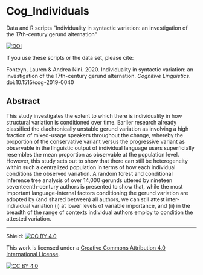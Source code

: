 # Cog_Individuals
Data and R scripts "Individuality in syntactic variation: an investigation of the 17th-century gerund alternation"

[![DOI](https://zenodo.org/badge/244130549.svg)](https://zenodo.org/badge/latestdoi/244130549)

If you use these scripts or the data set, please cite:

Fonteyn, Lauren & Andrea Nini. 2020. Individuality in syntactic variation: an investigation of the 17th-century gerund alternation. *Cognitive Linguistics*. doi:10.1515/cog-2019-0040


## Abstract
This study investigates the extent to which there is individuality in
how structural variation is conditioned over time. Earlier research already classified
the diachronically unstable gerund variation as involving a high fraction
of mixed-usage speakers throughout the change, whereby the proportion of the
conservative variant versus the progressive variant as observable in the linguistic
output of individual language users superficially resembles the mean proportion
as observable at the population level. However, this study sets out to
show that there can still be heterogeneity within such a centralized population
in terms of how each individual conditions the observed variation. A random
forest and conditional inference tree analysis of over 14,000 gerunds uttered by
nineteen seventeenth-century authors is presented to show that, while the most
important language-internal factors conditioning the gerund variation are
adopted by (and shared between) all authors, we can still attest inter-individual
variation (i) at lower levels of variable importance, and (ii) in the breadth of the
range of contexts individual authors employ to condition the attested variation.

---
Shield: [![CC BY 4.0][cc-by-shield]][cc-by]

This work is licensed under a
[Creative Commons Attribution 4.0 International License][cc-by].

[![CC BY 4.0][cc-by-image]][cc-by]

[cc-by]: http://creativecommons.org/licenses/by/4.0/
[cc-by-image]: https://i.creativecommons.org/l/by/4.0/88x31.png
[cc-by-shield]: https://img.shields.io/badge/License-CC%20BY%204.0-lightgrey.svg
